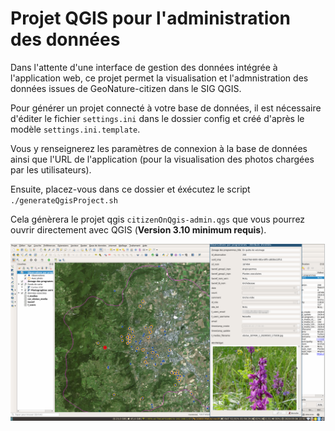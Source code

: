 # Projet QGIS pour l'administration des données

Dans l'attente d'une interface de gestion des données intégrée à l'application web, ce projet permet la visualisation et l'admnistration des données issues de GeoNature-citizen dans le SIG QGIS.

Pour générer un projet connecté à votre base de données, il est nécessaire d'éditer le fichier `settings.ini` dans le dossier config et créé d'après le modèle `settings.ini.template`. 

Vous y renseignerez les paramètres de connexion à la base de données ainsi que l'URL de l'application (pour la visualisation des photos chargées par les utilisateurs).

Ensuite, placez-vous dans ce dossier et éxécutez le script `./generateQgisProject.sh`

Cela génèrera le projet qgis `citizenOnQgis-admin.qgs` que vous pourrez ouvrir directement avec QGIS (**Version 3.10 minimum requis**).

![Capture d'écran](./screenshot.png)
